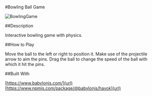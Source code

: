 #Bowling Ball Game

![BowlingGame](https://github.com/Dhinesh-M-7/Initial_Setup/assets/89065192/2da568cd-232a-405e-8d65-63258d0f0d94)

##Description

Interactive bowling game with physics.

##How to Play

Move the ball to the left or right to position it.
Make use of the projectile arrow to aim the pins.
Drag the ball to change the speed of the ball with which it hit the pins.

##Built With

[https://www.babylonjs.com/](url)
[https://www.npmjs.com/package/@babylonjs/havok](url)





